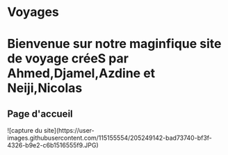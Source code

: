 # Voyages
<h1>Bienvenue sur notre maginfique site de voyage créeS par Ahmed,Djamel,Azdine et Neiji,Nicolas </h1>
<h2 Background-color="Blue"><stronge>Page d'accueil </h2></stronge>
![capture du site](https://user-images.githubusercontent.com/115155554/205249142-bad73740-bf3f-4326-b9e2-c6b1516555f9.JPG)
